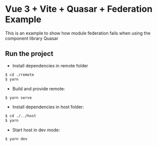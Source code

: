 # Vue 3 + Vite + Quasar + Federation Example

This is an example to show how module federation fails when using the component library Quasar

## Run the project

- Install dependencies in remote folder

```sh
$ cd ./remote
$ yarn
```

- Build and provide remote:

```sh
$ yarn serve
```

- Install dependencies in host folder:

```sh
$ cd ./../host
$ yarn
```

- Start host in dev mode:

```sh
$ yarn dev
```
